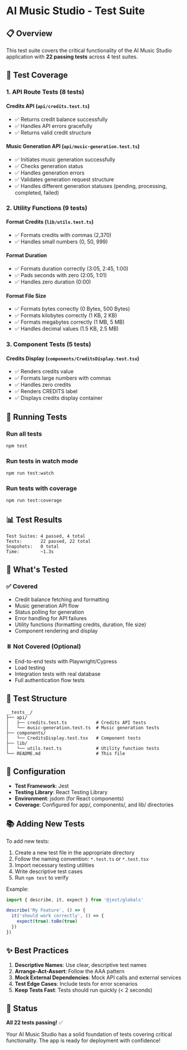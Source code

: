 # AI Music Studio - Test Suite

## 📋 Overview

This test suite covers the critical functionality of the AI Music Studio application with **22 passing tests** across 4 test suites.

## 🧪 Test Coverage

### 1. API Route Tests (8 tests)

#### **Credits API** (`api/credits.test.ts`)
- ✅ Returns credit balance successfully
- ✅ Handles API errors gracefully
- ✅ Returns valid credit structure

#### **Music Generation API** (`api/music-generation.test.ts`)
- ✅ Initiates music generation successfully
- ✅ Checks generation status
- ✅ Handles generation errors
- ✅ Validates generation request structure
- ✅ Handles different generation statuses (pending, processing, completed, failed)

### 2. Utility Functions (9 tests)

#### **Format Credits** (`lib/utils.test.ts`)
- ✅ Formats credits with commas (2,370)
- ✅ Handles small numbers (0, 50, 999)

#### **Format Duration**
- ✅ Formats duration correctly (3:05, 2:45, 1:00)
- ✅ Pads seconds with zero (2:05, 1:01)
- ✅ Handles zero duration (0:00)

#### **Format File Size**
- ✅ Formats bytes correctly (0 Bytes, 500 Bytes)
- ✅ Formats kilobytes correctly (1 KB, 2 KB)
- ✅ Formats megabytes correctly (1 MB, 5 MB)
- ✅ Handles decimal values (1.5 KB, 2.5 MB)

### 3. Component Tests (5 tests)

#### **Credits Display** (`components/CreditsDisplay.test.tsx`)
- ✅ Renders credits value
- ✅ Formats large numbers with commas
- ✅ Handles zero credits
- ✅ Renders CREDITS label
- ✅ Displays credits display container

## 🚀 Running Tests

### Run all tests
```bash
npm test
```

### Run tests in watch mode
```bash
npm run test:watch
```

### Run tests with coverage
```bash
npm run test:coverage
```

## 📊 Test Results

```
Test Suites: 4 passed, 4 total
Tests:       22 passed, 22 total
Snapshots:   0 total
Time:        ~1.3s
```

## 🎯 What's Tested

### ✅ **Covered**
- Credit balance fetching and formatting
- Music generation API flow
- Status polling for generation
- Error handling for API failures
- Utility functions (formatting credits, duration, file size)
- Component rendering and display

### ⏸️ **Not Covered (Optional)**
- End-to-end tests with Playwright/Cypress
- Load testing
- Integration tests with real database
- Full authentication flow tests

## 📝 Test Structure

```
__tests__/
├── api/
│   ├── credits.test.ts           # Credits API tests
│   └── music-generation.test.ts  # Music generation tests
├── components/
│   └── CreditsDisplay.test.tsx   # Component tests
├── lib/
│   └── utils.test.ts             # Utility function tests
└── README.md                     # This file
```

## 🔧 Configuration

- **Test Framework**: Jest
- **Testing Library**: React Testing Library
- **Environment**: jsdom (for React components)
- **Coverage**: Configured for app/, components/, and lib/ directories

## 📚 Adding New Tests

To add new tests:

1. Create a new test file in the appropriate directory
2. Follow the naming convention: `*.test.ts` or `*.test.tsx`
3. Import necessary testing utilities
4. Write descriptive test cases
5. Run `npm test` to verify

Example:
```typescript
import { describe, it, expect } from '@jest/globals'

describe('My Feature', () => {
  it('should work correctly', () => {
    expect(true).toBe(true)
  })
})
```

## ✨ Best Practices

1. **Descriptive Names**: Use clear, descriptive test names
2. **Arrange-Act-Assert**: Follow the AAA pattern
3. **Mock External Dependencies**: Mock API calls and external services
4. **Test Edge Cases**: Include tests for error scenarios
5. **Keep Tests Fast**: Tests should run quickly (< 2 seconds)

## 🎉 Status

**All 22 tests passing!** ✅

Your AI Music Studio has a solid foundation of tests covering critical functionality. The app is ready for deployment with confidence!
